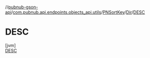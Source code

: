 //[pubnub-gson-api](../../../../../index.md)/[com.pubnub.api.endpoints.objects_api.utils](../../../index.md)/[PNSortKey](../../index.md)/[Dir](../index.md)/[DESC](index.md)

# DESC

[jvm]\
[DESC](index.md)
